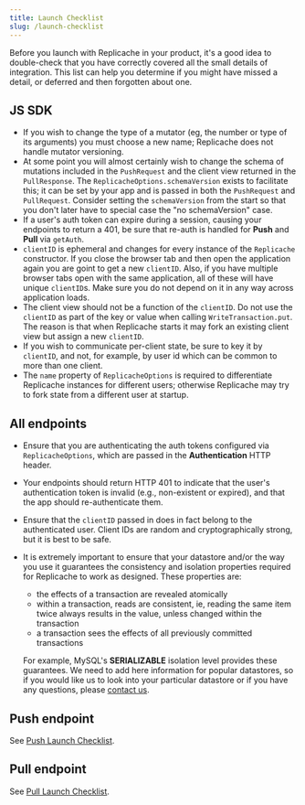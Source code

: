 ```yaml
---
title: Launch Checklist
slug: /launch-checklist
---
```


Before you launch with Replicache in your product, it's a good idea to double-check that you have correctly covered all the small details of integration. This list can help you determine if you might have missed a detail, or deferred and then forgotten about one.

## JS SDK

- If you wish to change the type of a mutator (eg, the number or type of its
  arguments) you must choose a new name; Replicache does not handle mutator
  versioning.
- At some point you will almost certainly wish to change the schema of mutations
  included in the `PushRequest` and the client view returned in the
  `PullResponse`. The `ReplicacheOptions.schemaVersion` exists to facilitate
  this; it can be set by your app and is passed in both the `PushRequest` and
  `PullRequest`. Consider setting the `schemaVersion` from the start so that you
  don't later have to special case the "no schemaVersion" case.
- If a user's auth token can expire during a session, causing your endpoints to
  return a 401, be sure that re-auth is handled for **Push** and **Pull** via
  `getAuth`.
- `clientID` is ephemeral and changes for every instance of the `Replicache`
  constructor. If you close the browser tab and then open the application again
  you are goint to get a new `clientID`. Also, if you have multiple browser tabs
  open with the same application, all of these will have unique `clientID`s.
  Make sure you do not depend on it in any way across application loads.
- The client view should not be a function of the `clientID`. Do not use the
  `clientID` as part of the key or value when calling `WriteTransaction.put`.
  The reason is that when Replicache starts it may fork an existing client view
  but assign a new `clientID`.
- If you wish to communicate per-client state, be sure to key it by `clientID`,
  and not, for example, by user id which can be common to more than one client.
- The `name` property of `ReplicacheOptions` is required to differentiate
  Replicache instances for different users; otherwise Replicache may try to fork
  state from a different user at startup.

## All endpoints

- Ensure that you are authenticating the auth tokens configured via `ReplicacheOptions`, which are passed in the **Authentication** HTTP header.
- Your endpoints should return HTTP 401 to indicate that the user's authentication token is invalid (e.g., non-existent or expired), and that the app should re-authenticate them.
- Ensure that the `clientID` passed in does in fact belong to the authenticated user. Client IDs are random and cryptographically strong, but it is best to be safe.
- It is extremely important to ensure that your datastore and/or the way you use it guarantees the consistency and isolation properties required for Replicache to work as designed. These properties are:

  - the effects of a transaction are revealed atomically
  - within a transaction, reads are consistent, ie, reading the same item twice always results in the value, unless changed within the transaction
  - a transaction sees the effects of all previously committed transactions

  For example, MySQL's **SERIALIZABLE** isolation level provides these guarantees. We need to add here information for popular datastores, so if you would like us to look into your particular datastore or if you have any questions, please [contact us](https://replicache.dev/#contact).

## Push endpoint

See [Push Launch Checklist](server-push#push-launch-checklist).

## Pull endpoint

See [Pull Launch Checklist](server-pull#pull-launch-checklist).

